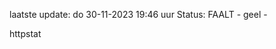 laatste update: 
do 30-11-2023 19:46   uur 
Status: FAALT - geel - 
<div class="service Y">httpstat</div>